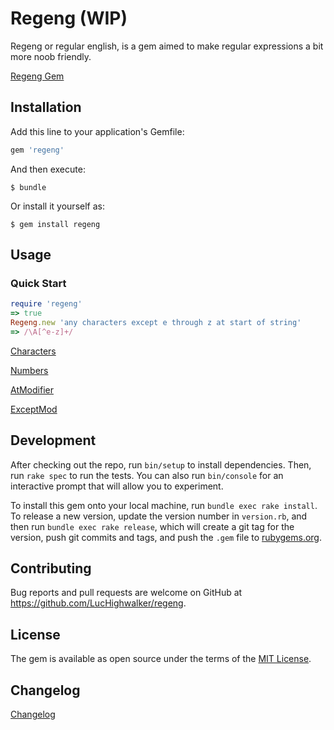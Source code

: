 # Regeng (WIP)

Regeng or regular english, is a gem aimed to make regular expressions a bit more noob friendly.

[Regeng Gem](https://rubygems.org/gems/regeng)

## Installation

Add this line to your application's Gemfile:

```ruby
gem 'regeng'
```

And then execute:

    $ bundle

Or install it yourself as:

    $ gem install regeng

## Usage

### Quick Start 

```ruby
require 'regeng'
=> true
Regeng.new 'any characters except e through z at start of string'
=> /\A[^e-z]+/
```

[Characters](/usage/characters.md ':include')

[Numbers](/usage/numbers.md ':include')

[AtModifier](/usage/atmodifier.md ':include')

[ExceptMod](/usage/exceptmod.md ':include')

## Development

After checking out the repo, run `bin/setup` to install dependencies. Then, run `rake spec` to run the tests. You can also run `bin/console` for an interactive prompt that will allow you to experiment.

To install this gem onto your local machine, run `bundle exec rake install`. To release a new version, update the version number in `version.rb`, and then run `bundle exec rake release`, which will create a git tag for the version, push git commits and tags, and push the `.gem` file to [rubygems.org](https://rubygems.org).

## Contributing

Bug reports and pull requests are welcome on GitHub at https://github.com/LucHighwalker/regeng.

## License

The gem is available as open source under the terms of the [MIT License](https://opensource.org/licenses/MIT).

## Changelog

[Changelog](/changelog.md ':include')
